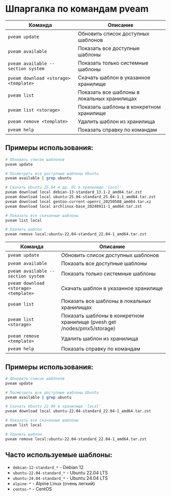# Шпаргалка по командам pveam

| Команда | Описание |
|---------|----------|
| `pveam update` | Обновить список доступных шаблонов |
| `pveam available` | Показать все доступные шаблоны |
| `pveam available --section system` | Показать только системные шаблоны |
| `pveam download <storage> <template>` | Скачать шаблон в указанное хранилище |
| `pveam list` | Показать все шаблоны в локальных хранилищах |
| `pveam list <storage>` | Показать шаблоны в конкретном хранилище |
| `pveam remove <template>` | Удалить шаблон из хранилища |
| `pveam help` | Показать справку по командам |

## Примеры использования:

```bash
# Обновить список шаблонов
pveam update

# Посмотреть все доступные шаблоны Ubuntu
pveam available | grep ubuntu

# Скачать Ubuntu 25.04 и др. ОС в хранилище 'local'
pveam download local debian-13-standard_13.1-2_amd64.tar.zst
pveam download local ubuntu-25.04-standard_25.04-1.1_amd64.tar.zst
pveam download local gentoo-current-openrc_20250508_amd64.tar.xz
pveam download local archlinux-base_20240911-1_amd64.tar.zst

# Показать все скачанные шаблоны
pveam list local

# Удалить шаблон
pveam remove local:ubuntu-22.04-standard_22.04-1_amd64.tar.zst
```


| Команда | Описание |
|---------|----------|
| `pveam update` | Обновить список доступных шаблонов |
| `pveam available` | Показать все доступные шаблоны |
| `pveam available --section system` | Показать только системные шаблоны |
| `pveam download <storage> <template>` | Скачать шаблон в указанное хранилище |
| `pveam list` | Показать все шаблоны в локальных хранилищах |
| `pveam list <storage>` | Показать шаблоны в конкретном хранилище (pvesh get /nodes/pmx5/storage) |
| `pveam remove <template>` | Удалить шаблон из хранилища |
| `pveam help` | Показать справку по командам |

## Примеры использования:

```bash
# Обновить список шаблонов
pveam update

# Посмотреть все доступные шаблоны Ubuntu
pveam available | grep ubuntu

# Скачать Ubuntu 22.04 в хранилище 'local'
pveam download local ubuntu-22.04-standard_22.04-1_amd64.tar.zst

# Показать все скачанные шаблоны
pveam list local

# Удалить шаблон
pveam remove local:ubuntu-22.04-standard_22.04-1_amd64.tar.zst
```

## Часто используемые шаблоны:
- `debian-12-standard_*` - Debian 12
- `ubuntu-22.04-standard_*` - Ubuntu 22.04 LTS  
- `ubuntu-24.04-standard_*` - Ubuntu 24.04 LTS
- `alpine-*` - Alpine Linux (очень легкий)
- `centos-*` - CentOS


